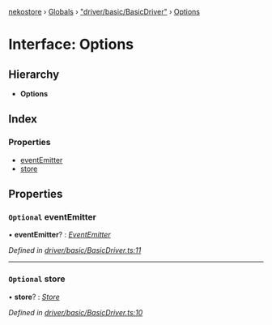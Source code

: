 [nekostore](../README.md) › [Globals](../globals.md) › ["driver/basic/BasicDriver"](../modules/_driver_basic_basicdriver_.md) › [Options](_driver_basic_basicdriver_.options.md)

# Interface: Options

## Hierarchy

* **Options**

## Index

### Properties

* [eventEmitter](_driver_basic_basicdriver_.options.md#optional-eventemitter)
* [store](_driver_basic_basicdriver_.options.md#optional-store)

## Properties

### `Optional` eventEmitter

• **eventEmitter**? : *[EventEmitter](_driver_basic_eventemitter_.eventemitter.md)*

*Defined in [driver/basic/BasicDriver.ts:11](https://github.com/esnya/nekostore/blob/99eadde/src/driver/basic/BasicDriver.ts#L11)*

___

### `Optional` store

• **store**? : *[Store](_store_store_.store.md)*

*Defined in [driver/basic/BasicDriver.ts:10](https://github.com/esnya/nekostore/blob/99eadde/src/driver/basic/BasicDriver.ts#L10)*
